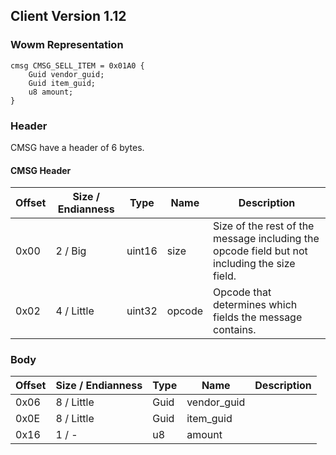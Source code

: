 ## Client Version 1.12

### Wowm Representation
```rust,ignore
cmsg CMSG_SELL_ITEM = 0x01A0 {
    Guid vendor_guid;
    Guid item_guid;
    u8 amount;
}
```
### Header
CMSG have a header of 6 bytes.

#### CMSG Header
| Offset | Size / Endianness | Type   | Name   | Description |
| ------ | ----------------- | ------ | ------ | ----------- |
| 0x00   | 2 / Big           | uint16 | size   | Size of the rest of the message including the opcode field but not including the size field.|
| 0x02   | 4 / Little        | uint32 | opcode | Opcode that determines which fields the message contains.|
### Body
| Offset | Size / Endianness | Type | Name | Description |
| ------ | ----------------- | ---- | ---- | ----------- |
| 0x06 | 8 / Little | Guid | vendor_guid |  |
| 0x0E | 8 / Little | Guid | item_guid |  |
| 0x16 | 1 / - | u8 | amount |  |
